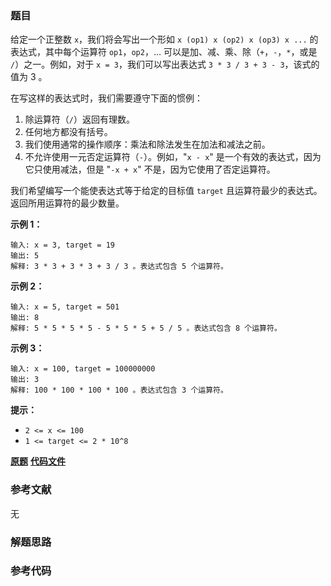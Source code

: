 ### 题目
给定一个正整数 `x`，我们将会写出一个形如 `x (op1) x (op2) x (op3) x ...` 的表达式，其中每个运算符
`op1`，`op2`，… 可以是加、减、乘、除（`+`，`-`，`*`，或是 `/`）之一。例如，对于 `x = 3`，我们可以写出表达式 `3 * 3
/ 3 + 3 - 3`，该式的值为 3 。

在写这样的表达式时，我们需要遵守下面的惯例：

  1. 除运算符（`/`）返回有理数。
  2. 任何地方都没有括号。
  3. 我们使用通常的操作顺序：乘法和除法发生在加法和减法之前。
  4. 不允许使用一元否定运算符（`-`）。例如，"`x - x`" 是一个有效的表达式，因为它只使用减法，但是 "`-x + x`" 不是，因为它使用了否定运算符。 

我们希望编写一个能使表达式等于给定的目标值 `target` 且运算符最少的表达式。返回所用运算符的最少数量。



**示例 1：**

    
    
    输入: x = 3, target = 19
    输出: 5
    解释: 3 * 3 + 3 * 3 + 3 / 3 。表达式包含 5 个运算符。
    

**示例 2：**

    
    
    输入: x = 5, target = 501
    输出: 8
    解释: 5 * 5 * 5 * 5 - 5 * 5 * 5 + 5 / 5 。表达式包含 8 个运算符。
    

**示例 3：**

    
    
    输入: x = 100, target = 100000000
    输出: 3
    解释: 100 * 100 * 100 * 100 。表达式包含 3 个运算符。



**提示：**

  * `2 <= x <= 100`
  * `1 <= target <= 2 * 10^8`



 **[原题](https://leetcode-cn.com/problems/least-operators-to-express-number/)**    **[代码文件]()**


### 参考文献
无

### 解题思路




### 参考代码

```go


```




